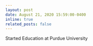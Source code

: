 ```yaml
---
layout: post
date: August 21, 2020 15:59:00-0400
inline: true
related_posts: false
---
```


Started Education at Purdue University
